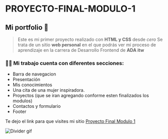 # PROYECTO-FINAL-MODULO-1

## Mi portfolio 💚
> Este es mi primer proyecto realizado con **HTML y CSS** desde _cero_
> Se trata de un sitio **web personal** en el que podrás ver mi proceso de aprendizaje en la carrera de Desarrollo Frontend de **ADA itw**

### 👩‍💻 Mi trabajo cuenta con diferentes secciones:

- Barra de navegacion
- Presentación
- Mis conocimientos
- Una cita de una mujer inspiradora.
- Proyectos (que se iran agregando conforme esten finalizados los modulos)
- Contactos y formulario
- Footer

Te dejo el link para que visites mi sitio [Proyecto Final Modulo 1](proyecto-final-modulo-1-git-main-anyigp.vercel.app)

![Divider gif](https://media.giphy.com/media/aL6aRLapF5tbZxRTmC/giphy.gif)



